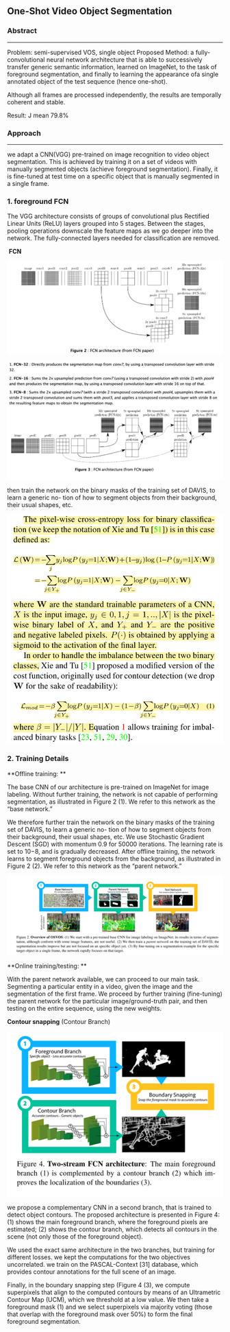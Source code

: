 ## **One-Shot Video Object Segmentation**

### Abstract

------

Problem: semi-supervised VOS, single object
Proposed Method: a fully-convolutional neural network architecture that is able to successively transfer generic semantic information, learned on ImageNet, to the task of foreground segmentation, and finally to learning the appearance ofa single annotated object of the test sequence (hence one-shot). 

Although all frames are processed independently, the results are temporally coherent and stable. 

Result: J mean 79.8%


### Approach

------





we adapt a CNN(VGG) pre-trained on image recognition to video object segmentation. This is achieved by training it on a set of videos with manually segmented objects (achieve foreground segmentation). Finally, it is fine-tuned at test time on a specific object that is manually segmented in a single frame.

### **1. foreground FCN**

The VGG architecture consists of groups of convolutional plus Rectified Linear Units (ReLU) layers grouped into 5 stages. Between the stages, pooling operations downscale the feature maps as we go deeper into the network. The fully-connected layers needed for classification are removed.

​	**FCN**

![fcn1](./res/fcn1.png)

![fcn2](./res/fcn2.png)



then train the network on the binary masks of the training set of DAVIS, to learn a generic no- tion of how to segment objects from their background, their usual shapes, etc.

![foregrounf fcn binary loss](./res/foreground_fcn_binary_loss.png)



### **2. Training Details**

**Offline training: **

The base CNN of our architecture is pre-trained on ImageNet for image labeling. Without further training, the network is not capable of performing segmentation, as illustrated in Figure 2 (1). We refer to this network as the “base network.” 

We therefore further train the network on the binary masks of the training set of DAVIS, to learn a generic no- tion of how to segment objects from their background, their usual shapes, etc. We use Stochastic Gradient Descent (SGD) with momentum 0.9 for 50000 iterations. The learning rate is set to 10−8, and is gradually decreased. After offline training, the network learns to segment foreground objects from the background, as illustrated in Figure 2 (2). We refer to this network as the “parent network.”

![osvos](./res/osvos.png)

**Online training/testing: **

With the parent network available, we can proceed to our main task. Segmenting a particular entity in a video, given the image and the segmentation of the first frame. We proceed by further training (fine-tuning) the parent network for the particular image/ground-truth pair, and then testing on the entire sequence, using the new weights. 

**Contour snapping** (Contour Branch)

![contour](./res/contour.png)

we propose a complementary CNN in a second branch, that is trained to detect object contours. The proposed architecture is presented in Figure 4: (1) shows the main foreground branch, where the foreground pixels are estimated; (2) shows the contour branch, which detects all contours in the scene (not only those of the foreground object). 

We used the exact same architecture in the two branches, but training for different losses.  we kept the computations for the two objectives uncorrelated. we train on the PASCAL-Context [31] database, which provides contour annotations for the full scene of an image.

Finally, in the boundary snapping step (Figure 4 (3), we compute superpixels that align to the computed contours by means of an Ultrametric Contour Map (UCM), which we threshold at a low value. We then take a foreground mask (1) and we select superpixels via majority voting (those that overlap with the foreground mask over 50%) to form the final foreground segmentation.
